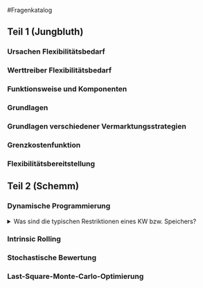 #Fragenkatalog
## Teil 1 (Jungbluth)
### Ursachen Flexibilitätsbedarf
### Werttreiber Flexibilitätsbedarf
### Funktionsweise und Komponenten
### Grundlagen
### Grundlagen verschiedener Vermarktungsstrategien
### Grenzkostenfunktion
### Flexibilitätsbereitstellung
## Teil 2 (Schemm)
### Dynamische Programmierung
<details><summary>Was sind die typischen Restriktionen eines KW bzw. Speichers?</summary>

Kraftwerk
- Zustände (Aus, An)
- Benötigte Zeit für Zustandswechsel
- Minimal- bzw. Maximalleistung
- Bestimmte Anzahl von Starts

Speicher zusätzlich
- Geschwindigkeit Einspeicherung/Ausspeicherung (minimale/maximale Pumpleistung)
- Rüstzeiten (Umbau von Einspeicherung (Pumpbetrieb) zu Ausspeicherung (Turbinenbetrieb))
</details>

### Intrinsic Rolling
### Stochastische Bewertung
### Last-Square-Monte-Carlo-Optimierung
